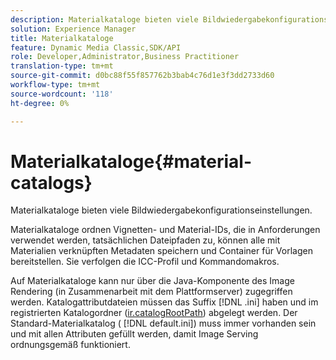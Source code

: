 ```yaml
---
description: Materialkataloge bieten viele Bildwiedergabekonfigurationseinstellungen.
solution: Experience Manager
title: Materialkataloge
feature: Dynamic Media Classic,SDK/API
role: Developer,Administrator,Business Practitioner
translation-type: tm+mt
source-git-commit: d0bc88f55f857762b3bab4c76d1e3f3dd2733d60
workflow-type: tm+mt
source-wordcount: '118'
ht-degree: 0%

---
```



# Materialkataloge{#material-catalogs}

Materialkataloge bieten viele Bildwiedergabekonfigurationseinstellungen.

Materialkataloge ordnen Vignetten- und Material-IDs, die in Anforderungen verwendet werden, tatsächlichen Dateipfaden zu, können alle mit Materialien verknüpften Metadaten speichern und Container für Vorlagen bereitstellen. Sie verfolgen die ICC-Profil und Kommandomakros.

Auf Materialkataloge kann nur über die Java-Komponente des Image Rendering (in Zusammenarbeit mit dem Plattformserver) zugegriffen werden. Katalogattributdateien müssen das Suffix [!DNL .ini] haben und im registrierten Katalogordner ([ir.catalogRootPath](../../../../../../ir-api/server-admin/image-rendering-api-ref/c-ir-server-administration/c-ir-configuration-settings-reference/c-ir-catalog-folder.md#concept-1c1d308112054bb99e3895c3fb8ca5f7)) abgelegt werden. Der Standard-Materialkatalog ( [!DNL default.ini]) muss immer vorhanden sein und mit allen Attributen gefüllt werden, damit Image Serving ordnungsgemäß funktioniert.
